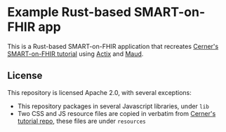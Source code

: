 # Example Rust-based SMART-on-FHIR app

This is a Rust-based SMART-on-FHIR application that recreates [Cerner's SMART-on-FHIR tutorial](https://engineering.cerner.com/smart-on-fhir-tutorial/#standalone-app-launch-for-patient-access-workflow)
using [Actix](https://actix.rs) and [Maud](https://maud.lambda.xyz).

## License

This repository is licensed Apache 2.0, with several exceptions:

* This repository packages in several Javascript libraries, under `lib`
* Two CSS and JS resource files are copied in verbatim from [Cerner's tutorial repo](https://github.com/cerner/smart-on-fhir-tutorial/tree/gh-pages),
  these files are under `resources`
